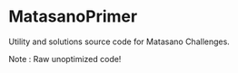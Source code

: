 # MatasanoPrimer

Utility and solutions source code for Matasano Challenges. 

Note : Raw unoptimized code!
